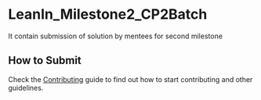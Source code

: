 # LeanIn_Milestone2_CP2Batch
It contain submission of solution by mentees for second milestone

## How to Submit
Check the [Contributing](/Contributing.md) guide to find out how to start contributing and other guidelines.

